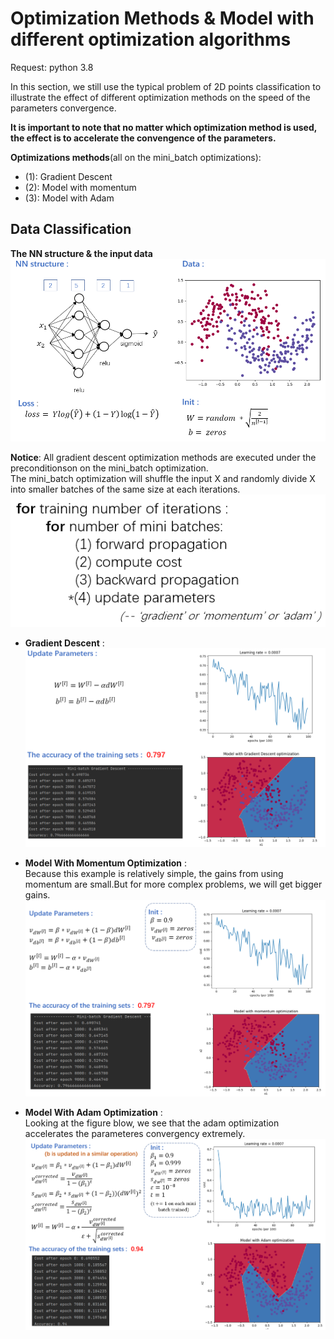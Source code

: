 # Optimization Methods & Model with different optimization algorithms
Request:
  python 3.8
  
In this section, we still use the typical problem of 2D points classification to illustrate the effect of different optimization methods on the speed of the parameters convergence.  

__It is important to note that no matter which optimization method is used, the effect is to accelerate the convengence of the parameters.__

__Optimizations methods__(all on the mini_batch optimizations):  
  - (1): Gradient Descent
  - (2): Model with momentum 
  - (3): Model with Adam

## Data Classification
  __The NN structure & the input data__
   ![Alt text](https://raw.githubusercontent.com/IHNF262/DeepLearningPractice/main/2_2_OptimizationMethods/images/1.png)
   
   
   __Notice__: All gradient descent optimization methods are executed under the preconditionson on the mini_batch optimization.  
   The mini_batch optimization will shuffle the input X and randomly divide X into smaller batches of the same size at each iterations. 
   ![Alt text](https://raw.githubusercontent.com/IHNF262/DeepLearningPractice/main/2_2_OptimizationMethods/images/2.png)
   
  - __Gradient Descent__ : 
![Alt text](https://raw.githubusercontent.com/IHNF262/DeepLearningPractice/main/2_2_OptimizationMethods/images/3.png)

  - __Model With Momentum Optimization__ :  
     Because this example is relatively simple, the gains from using momentum are small.But for more complex problems, we will get bigger gains.
![Alt text](https://raw.githubusercontent.com/IHNF262/DeepLearningPractice/main/2_2_OptimizationMethods/images/4.png)

  - __Model With Adam Optimization__ :  
     Looking at the figure blow, we see that the adam optimization accelerates the parameteres convergency extremely.
     ![Alt text](https://raw.githubusercontent.com/IHNF262/DeepLearningPractice/main/2_2_OptimizationMethods/images/5.png)
  
 
  
  
